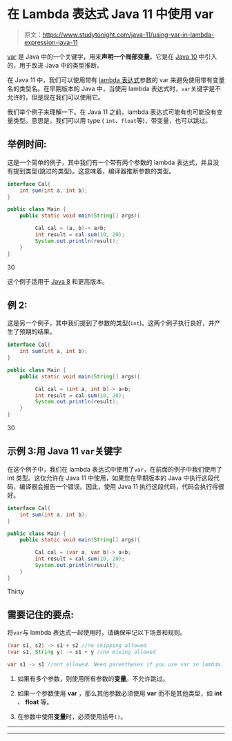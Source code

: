 # 在 Lambda 表达式 Java 11 中使用 var

> 原文：<https://www.studytonight.com/java-11/using-var-in-lambda-expression-java-11>

[var](https://www.studytonight.com/java-10/local-variables-type-inference) 是 Java 中的一个关键字，用来**声明一个局部变量**。它是在 [Java 10](https://www.studytonight.com/java-10/) 中引入的，用于改进 Java 中的类型推断。

在 Java 11 中，我们可以使用带有 [lambda 表达式](http://www.studytonight.com/java-8/java-8-lambda-expression)参数的 var 来避免使用带有变量名的类型名。在早期版本的 Java 中，当使用 lambda 表达式时，`var`关键字是不允许的，但是现在我们可以使用它。

我们举个例子来理解一下。在 Java 11 之前，lambda 表达式可能有也可能没有变量类型。意思是，我们可以用 type ( `int`、`float`等)，带变量，也可以跳过。

## 举例时间:

这是一个简单的例子，其中我们有一个带有两个参数的 lambda 表达式，并且没有提到类型(跳过的类型)。这意味着，编译器推断参数的类型。

```java
interface Cal{
	int sum(int a, int b);
}

public class Main {  
	public static void main(String[] args){

		 Cal cal = (a, b)-> a+b;		
		 int result = cal.sum(10, 20);
		 System.out.println(result);
	}        
}
```

30

这个例子适用于 [Java 8](https://www.studytonight.com/java-8/) 和更高版本。

## 例 2:

这是另一个例子，其中我们提到了参数的类型(`int`)。这两个例子执行良好，并产生了预期的结果。

```java
interface Cal{
	int sum(int a, int b);
}

public class Main {  
	public static void main(String[] args){

		 Cal cal = (int a, int b)-> a+b;		
		 int result = cal.sum(10, 20);
		 System.out.println(result);
	}        
}
```

30

## 示例 3:用 Java 11 `var`关键字

在这个例子中，我们在 lambda 表达式中使用了`var`，在前面的例子中我们使用了 int 类型。这仅允许在 Java 11 中使用，如果您在早期版本的 Java 中执行这段代码，编译器会报告一个错误。因此，使用 Java 11 执行这段代码，代码会执行得很好。

```java
interface Cal{
	int sum(int a, int b);
}

public class Main {  
	public static void main(String[] args){

		 Cal cal = (var a, var b)-> a+b;		
		 int result = cal.sum(10, 20);
		 System.out.println(result);
	}        
}
```

Thirty

## 需要记住的要点:

将`var`与 lambda 表达式一起使用时，请确保牢记以下场景和规则。

```java
(var s1, s2) -> s1 + s2 //no skipping allowed
(var s1, String y) -> s1 + y //no mixing allowed

var s1 -> s1 //not allowed. Need parentheses if you use var in lambda.
```

1.  如果有多个参数，则使用所有参数的**变量**。不允许跳过。

2.  如果一个参数使用 **var** ，那么其他参数必须使用 **var** 而不是其他类型，如 **int** 、 **float** 等。

3.  在参数中使用**变量**时，必须使用括号`()`。

* * *

* * *
